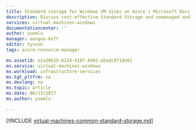 ```yaml
---
title: Standard storage for Windows VM disks on Azure | Microsoft Docs
description: Discuss cost-effective Standard Storage and unmanaged and managed Windows VM disks.
services: virtual-machines-windows
documentationcenter: ''
author: yuemlu
manager: aungoo-msft
editor: tysonn
tags: azure-resource-manager

ms.assetid: e2a20625-6224-4187-8401-abadc8f1de91
ms.service: virtual-machines-windows
ms.workload: infrastructure-services
ms.tgt_pltfrm: na
ms.devlang: na
ms.topic: article
ms.date: 06/13/2017
ms.author: yuemlu 

---
```


[!INCLUDE [virtual-machines-common-standard-storage.md](../../../includes/virtual-machines-common-standard-storage.md)]